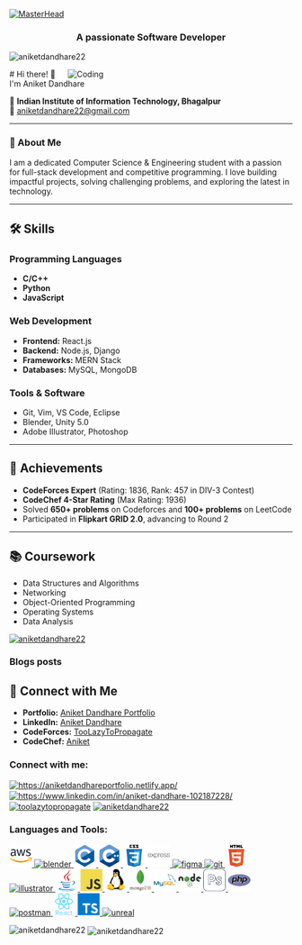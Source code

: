 [![MasterHead](https://github.com/user-attachments/assets/73e69215-deb9-4dde-a70a-85df9f43b978)](https://aniketdandhareportfolio.netlify.app)

<h3 align="center">A passionate Software Developer</h3>


<p align="left"> <img src="https://komarev.com/ghpvc/?username=aniketdandhare22&label=Profile%20views&color=0e75b6&style=flat" alt="aniketdandhare22" /> </p>
<img align="right" alt="Coding" 
width="400" src="https://camo.githubusercontent.com/24c6287be76c155a12345cb131d1379589070ec28c94088f4582f19d3a1865e9/68747470733a2f2f6d69726f2e6d656469756d2e636f6d2f76322f726573697a653a6669743a313237322f312a5a53566d57476363317765454e6230536861775778772e676966">
# Hi there! 👋 I'm Aniket Dandhare

📍 **Indian Institute of Information Technology, Bhagalpur**  
📧 aniketdandhare22@gmail.com 

---

<h3>🚀 About Me</h3>
I am a dedicated Computer Science & Engineering student with a passion for full-stack development and competitive programming. I love building impactful projects, solving challenging problems, and exploring the latest in technology.

---

## 🛠 Skills

### Programming Languages
- **C/C++**
- **Python**
- **JavaScript**

### Web Development
- **Frontend:** React.js
- **Backend:** Node.js, Django
- **Frameworks:** MERN Stack
- **Databases:** MySQL, MongoDB

### Tools & Software
- Git, Vim, VS Code, Eclipse  
- Blender, Unity 5.0  
- Adobe Illustrator, Photoshop

---

## 🌟 Achievements
- **CodeForces Expert** (Rating: 1836, Rank: 457 in DIV-3 Contest)  
- **CodeChef 4-Star Rating** (Max Rating: 1936)  
- Solved **650+ problems** on Codeforces and **100+ problems** on LeetCode  
- Participated in **Flipkart GRID 2.0**, advancing to Round 2  

---

## 📚 Coursework
- Data Structures and Algorithms  
- Networking  
- Object-Oriented Programming  
- Operating Systems  
- Data Analysis  

<p align="left"> <a href="https://github.com/ryo-ma/github-profile-trophy"><img src="https://github-profile-trophy.vercel.app/?username=aniketdandhare22" alt="aniketdandhare22" /></a> </p>



### Blogs posts
## 🔗 Connect with Me
- **Portfolio:** [Aniket Dandhare Portfolio](https://aniketdandhareportfolio.netlify.app)  
- **LinkedIn:** [Aniket Dandhare](https://www.linkedin.com/in/aniket-dandhare-102187228/)  
- **CodeForces:** [TooLazyToPropagate](https://codeforces.com/profile/TooLazyToPropagate)  
- **CodeChef:** [Aniket](https://www.codechef.com/users/aniket_aman)  
<!-- BLOG-POST-LIST:START -->
<!-- BLOG-POST-LIST:END -->

<h3 align="left">Connect with me:</h3>
<p align="left">
<a href="https://aniketdandhareportfolio.netlify.app/" target="blank"><img align="center" src="https://raw.githubusercontent.com/rahuldkjain/github-profile-readme-generator/master/src/images/icons/Social/devto.svg" alt="https://aniketdandhareportfolio.netlify.app/" height="30" width="40" /></a>
<a href="https://linkedin.com/in/https://www.linkedin.com/in/aniket-dandhare-102187228/" target="blank"><img align="center" src="https://raw.githubusercontent.com/rahuldkjain/github-profile-readme-generator/master/src/images/icons/Social/linked-in-alt.svg" alt="https://www.linkedin.com/in/aniket-dandhare-102187228/" height="30" width="40" /></a>
<a href="https://codeforces.com/profile/toolazytopropagate" target="blank"><img align="center" src="https://raw.githubusercontent.com/rahuldkjain/github-profile-readme-generator/master/src/images/icons/Social/codeforces.svg" alt="toolazytopropagate" height="30" width="40" /></a>
<a href="https://www.leetcode.com/aniketdandhare22" target="blank"><img align="center" src="https://raw.githubusercontent.com/rahuldkjain/github-profile-readme-generator/master/src/images/icons/Social/leet-code.svg" alt="aniketdandhare22" height="30" width="40" /></a>
</p>

<h3 align="left">Languages and Tools:</h3>
<p align="left"> <a href="https://aws.amazon.com" target="_blank" rel="noreferrer"> <img src="https://raw.githubusercontent.com/devicons/devicon/master/icons/amazonwebservices/amazonwebservices-original-wordmark.svg" alt="aws" width="40" height="40"/> </a> <a href="https://www.blender.org/" target="_blank" rel="noreferrer"> <img src="https://download.blender.org/branding/community/blender_community_badge_white.svg" alt="blender" width="40" height="40"/> </a> <a href="https://www.cprogramming.com/" target="_blank" rel="noreferrer"> <img src="https://raw.githubusercontent.com/devicons/devicon/master/icons/c/c-original.svg" alt="c" width="40" height="40"/> </a> <a href="https://www.w3schools.com/cpp/" target="_blank" rel="noreferrer"> <img src="https://raw.githubusercontent.com/devicons/devicon/master/icons/cplusplus/cplusplus-original.svg" alt="cplusplus" width="40" height="40"/> </a> <a href="https://www.w3schools.com/css/" target="_blank" rel="noreferrer"> <img src="https://raw.githubusercontent.com/devicons/devicon/master/icons/css3/css3-original-wordmark.svg" alt="css3" width="40" height="40"/> </a> <a href="https://expressjs.com" target="_blank" rel="noreferrer"> <img src="https://raw.githubusercontent.com/devicons/devicon/master/icons/express/express-original-wordmark.svg" alt="express" width="40" height="40"/> </a> <a href="https://www.figma.com/" target="_blank" rel="noreferrer"> <img src="https://www.vectorlogo.zone/logos/figma/figma-icon.svg" alt="figma" width="40" height="40"/> </a> <a href="https://git-scm.com/" target="_blank" rel="noreferrer"> <img src="https://www.vectorlogo.zone/logos/git-scm/git-scm-icon.svg" alt="git" width="40" height="40"/> </a> <a href="https://www.w3.org/html/" target="_blank" rel="noreferrer"> <img src="https://raw.githubusercontent.com/devicons/devicon/master/icons/html5/html5-original-wordmark.svg" alt="html5" width="40" height="40"/> </a> <a href="https://www.adobe.com/in/products/illustrator.html" target="_blank" rel="noreferrer"> <img src="https://www.vectorlogo.zone/logos/adobe_illustrator/adobe_illustrator-icon.svg" alt="illustrator" width="40" height="40"/> </a> <a href="https://www.java.com" target="_blank" rel="noreferrer"> <img src="https://raw.githubusercontent.com/devicons/devicon/master/icons/java/java-original.svg" alt="java" width="40" height="40"/> </a> <a href="https://developer.mozilla.org/en-US/docs/Web/JavaScript" target="_blank" rel="noreferrer"> <img src="https://raw.githubusercontent.com/devicons/devicon/master/icons/javascript/javascript-original.svg" alt="javascript" width="40" height="40"/> </a> <a href="https://www.linux.org/" target="_blank" rel="noreferrer"> <img src="https://raw.githubusercontent.com/devicons/devicon/master/icons/linux/linux-original.svg" alt="linux" width="40" height="40"/> </a> <a href="https://www.mongodb.com/" target="_blank" rel="noreferrer"> <img src="https://raw.githubusercontent.com/devicons/devicon/master/icons/mongodb/mongodb-original-wordmark.svg" alt="mongodb" width="40" height="40"/> </a> <a href="https://www.mysql.com/" target="_blank" rel="noreferrer"> <img src="https://raw.githubusercontent.com/devicons/devicon/master/icons/mysql/mysql-original-wordmark.svg" alt="mysql" width="40" height="40"/> </a> <a href="https://nodejs.org" target="_blank" rel="noreferrer"> <img src="https://raw.githubusercontent.com/devicons/devicon/master/icons/nodejs/nodejs-original-wordmark.svg" alt="nodejs" width="40" height="40"/> </a> <a href="https://www.photoshop.com/en" target="_blank" rel="noreferrer"> <img src="https://raw.githubusercontent.com/devicons/devicon/master/icons/photoshop/photoshop-line.svg" alt="photoshop" width="40" height="40"/> </a> <a href="https://www.php.net" target="_blank" rel="noreferrer"> <img src="https://raw.githubusercontent.com/devicons/devicon/master/icons/php/php-original.svg" alt="php" width="40" height="40"/> </a> <a href="https://postman.com" target="_blank" rel="noreferrer"> <img src="https://www.vectorlogo.zone/logos/getpostman/getpostman-icon.svg" alt="postman" width="40" height="40"/> </a> <a href="https://reactjs.org/" target="_blank" rel="noreferrer"> <img src="https://raw.githubusercontent.com/devicons/devicon/master/icons/react/react-original-wordmark.svg" alt="react" width="40" height="40"/> </a> <a href="https://www.typescriptlang.org/" target="_blank" rel="noreferrer"> <img src="https://raw.githubusercontent.com/devicons/devicon/master/icons/typescript/typescript-original.svg" alt="typescript" width="40" height="40"/> </a> <a href="https://unrealengine.com/" target="_blank" rel="noreferrer"> <img src="https://raw.githubusercontent.com/kenangundogan/fontisto/036b7eca71aab1bef8e6a0518f7329f13ed62f6b/icons/svg/brand/unreal-engine.svg" alt="unreal" width="40" height="40"/> </a> </p>

<p><img align="left" src="https://github-readme-stats.vercel.app/api/top-langs?username=aniketdandhare22&show_icons=true&locale=en&layout=compact" alt="aniketdandhare22" /></p>

<p>&nbsp;<img align="center" src="https://github-readme-stats.vercel.app/api?username=aniketdandhare22&show_icons=true&locale=en" alt="aniketdandhare22" /></p>
